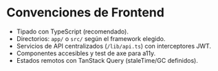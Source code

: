 # Convenciones de Frontend

- Tipado con TypeScript (recomendado).
- Directorios: `app/` o `src/` según el framework elegido.
- Servicios de API centralizados (`/lib/api.ts`) con interceptores JWT.
- Componentes accesibles y test de axe para a11y.
- Estados remotos con TanStack Query (staleTime/GC definidos).
